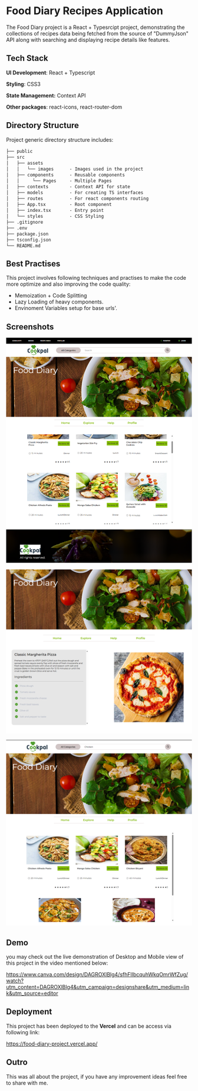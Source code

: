 # Food Diary Recipes Application

The Food Diary project is a React + Typesrcipt project, demonstrating the collections of recipes data being fetched from the source of "DummyJson" API along with searching and displaying recipe details like features.

## Tech Stack

**UI Development**: React + Typescript

**Styling**: CSS3

**State Management:** Context API

**Other packages**: react-icons, react-router-dom

## Directory Structure

Project generic directory structure includes:

```
├── public
├── src
│   ├── assets
│   │   └── images      - Images used in the project
│   ├── components      - Reusable components
│   │     └── Pages     - Multiple Pages
│   ├── contexts        - Context API for state
│   ├── models          - For creating TS interfaces
│   ├── routes          - For react components routing
│   ├── App.tsx         - Root component
│   ├── index.tsx       - Entry point
│   └── styles          - CSS Styling
├── .gitignore
├── .env
├── package.json
├── tsconfig.json
└── README.md
```

## Best Practises

This project involves following techniques and practises to make the code more optimize and also improving the code quality:

- Memoization + Code Splitting
- Lazy Loading of heavy components.
- Envinoment Variables setup for base urls'.

## Screenshots

![Home Page](./src/assets/Home%20Page.png)

![Recipe Details](./src/assets/Recipe%20Details.png)

![Search Page](./src/assets/Search%20Page.png)

## Demo

you may check out the live demonstration of Desktop and Mobile view of this project in the video mentioned below:

https://www.canva.com/design/DAGROXlBlg4/sfhFlIbcquhWkqOmrWfZug/watch?utm_content=DAGROXlBlg4&utm_campaign=designshare&utm_medium=link&utm_source=editor

## Deployment

This project has been deployed to the **Vercel** and can be access via following link:

https://food-diary-project.vercel.app/

## Outro

This was all about the project, if you have any improvement ideas feel free to share with me.
